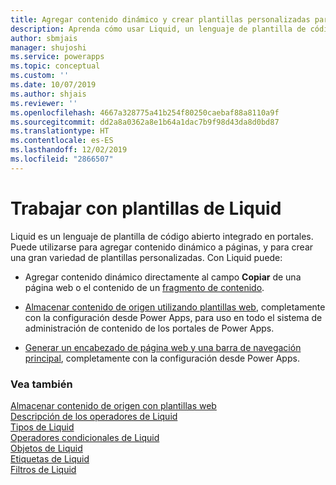 ```yaml
---
title: Agregar contenido dinámico y crear plantillas personalizadas para un portal | MicrosoftDocs
description: Aprenda cómo usar Liquid, un lenguaje de plantilla de código abierto, en sus portales.
author: sbmjais
manager: shujoshi
ms.service: powerapps
ms.topic: conceptual
ms.custom: ''
ms.date: 10/07/2019
ms.author: shjais
ms.reviewer: ''
ms.openlocfilehash: 4667a328775a41b254f80250caebaf88a8110a9f
ms.sourcegitcommit: dd2a8a0362a8e1b64a1dac7b9f98d43da8d0bd87
ms.translationtype: HT
ms.contentlocale: es-ES
ms.lasthandoff: 12/02/2019
ms.locfileid: "2866507"
---
```

# <a name="work-with-liquid-templates"></a>Trabajar con plantillas de Liquid

Liquid es un lenguaje de plantilla de código abierto integrado en portales. Puede utilizarse para agregar contenido dinámico a páginas, y para crear una gran variedad de plantillas personalizadas. Con Liquid puede:

- Agregar contenido dinámico directamente al campo **Copiar** de una página web o el contenido de un [fragmento de contenido](../configure/customize-content-snippets.md).  

- [Almacenar contenido de origen utilizando plantillas web](store-content-web-templates.md), completamente con la configuración desde Power Apps, para uso en todo el sistema de administración de contenido de los portales de Power Apps.  

- [Generar un encabezado de página web y una barra de navegación principal](render-site-header-primary-navigation.md), completamente con la configuración desde Power Apps.  


### <a name="see-also"></a>Vea también

[Almacenar contenido de origen con plantillas web](store-content-web-templates.md)  
[Descripción de los operadores de Liquid](liquid-operators.md)  
[Tipos de Liquid](liquid-types.md)  
[Operadores condicionales de Liquid](liquid-conditional-operators.md)  
[Objetos de Liquid](liquid-objects.md)  
[Etiquetas de Liquid](liquid-tags.md)  
[Filtros de Liquid](liquid-filters.md)  
